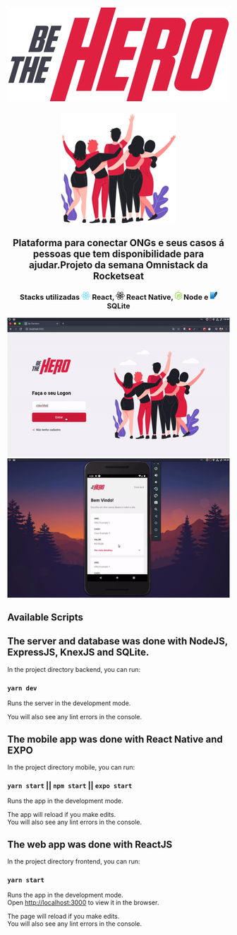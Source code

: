 
<h1 align="center">
    <img alt="" title="" src="imgReadme/logo.svg">
</h1>

<p align="center"> <img src="imgReadme/heroes.png" alt="heroes" height="250"> </p>

<h2 align="center"> Plataforma para conectar ONGs e seus casos á pessoas que tem disponibilidade para ajudar.Projeto da semana Omnistack da Rocketseat </h2>

<h3 align="center"> Stacks utilizadas <img src="imgReadme/react.png" alt="React" height="18"> React, <img src="imgReadme/react-native.png" alt="React Native" height="18"> React Native, <img src="imgReadme/node.png" alt="Node" height="18"> Node e <img src="imgReadme/sqlite.png" alt="SQLite" height="18"> SQLite </h3>

![](imgReadme/beTheHero1.gif)
![](imgReadme/beTheHero2.gif)

## Available Scripts

## The server and database was done with NodeJS, ExpressJS, KnexJS and SQLite.

In the project directory backend, you can run:

### `yarn dev`

Runs the server in the development mode.<br />

You will also see any lint errors in the console.


## The mobile app was done with React Native and EXPO

In the project directory mobile, you can run:

### `yarn start` || `npm start` || `expo start`

Runs the app in the development mode.<br />

The app will reload if you make edits.<br />
You will also see any lint errors in the console.

## The web app was done with ReactJS

In the project directory frontend, you can run:

### `yarn start`

Runs the app in the development mode.<br />
Open [http://localhost:3000](http://localhost:3000) to view it in the browser.

The page will reload if you make edits.<br />
You will also see any lint errors in the console.
